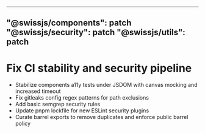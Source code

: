 <!--
Copyright (c) 2024 Themba Mzumara
This file is part of SwissJS Framework. All rights reserved.
Licensed under the MIT License. See LICENSE in the project root for license information.
-->

---
"@swissjs/components": patch
"@swissjs/security": patch
"@swissjs/utils": patch
---

# Fix CI stability and security pipeline

- Stabilize components a11y tests under JSDOM with canvas mocking and increased timeout
- Fix gitleaks config regex patterns for path exclusions
- Add basic semgrep security rules
- Update pnpm lockfile for new ESLint security plugins
- Curate barrel exports to remove duplicates and enforce public barrel policy
